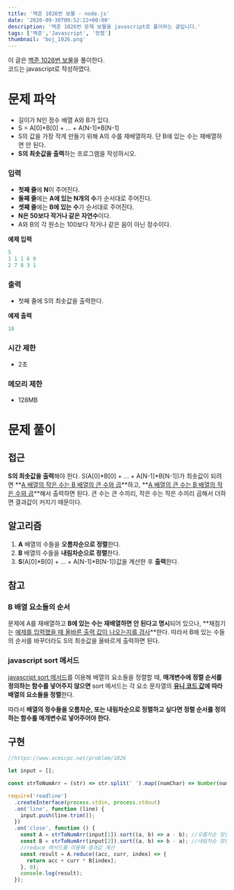 ```yaml
---
title: '백준 1026번 보물 - node.js'
date: '2020-09-30T09:52:22+00:00'
description: '백준 1026번 문제 보물을 javascript로 풀이하는 글입니다.'
tags: ['백준','Javascript', '정렬']
thumbnail: 'boj_1026.png'
---
```


이 글은 [백준 1026번 보물](https://www.acmicpc.net/problem/1026)을 풀이한다.  
코드는 javascript로 작성하였다.

# 문제 파악

- 길이가 N인 정수 배열 A와 B가 있다.
- S = A[0]\*B[0] + ... + A[N-1]\*B[N-1]
- S의 값을 가장 작게 만들기 위해 A의 수를 재배열하자. 단 B에 있는 수는 재배열하면 안 된다.
- **S의 최솟값을 출력**하는 프로그램을 작성하시오.

### 입력

- **첫째 줄**에 **N**이 주어진다.
- **둘째 줄**에는 **A에 있는 N개의 수**가 순서대로 주어진다.
- **셋째 줄**에는 **B에 있는 수**가 순서대로 주어진다.
- **N은 50보다 작거나 같은 자연수**이다.
- A와 B의 각 원소는 100보다 작거나 같은 음이 아닌 정수이다.

**예제 입력**

```powershell
5
1 1 1 6 0
2 7 8 3 1
```

### 출력

- 첫째 줄에 S의 최솟값을 출력한다.

**예제 출력**

```powershell
18
```

### 시간 제한

- 2초

### 메모리 제한

- 128MB

# 문제 풀이

## 접근

**S의 최솟값을 출력**해야 한다. S(A[0]\*B[0] + ... + A[N-1]\*B[N-1])가 최솟값이 되려면 **<u>A 배열의 작은 수는 B 배열의 큰 수와 곱</u>**하고, **<u>A 배열의 큰 수는 B 배열의 작은 수와 곱</u>**해서 출력하면 된다. 큰 수는 큰 수끼리, 작은 수는 작은 수끼리 곱해서 더하면 결과값이 커지기 때문이다.

## 알고리즘

1. **A** 배열의 수들을 **오름차순으로 정렬**한다.
2. **B** 배열의 수들을 **내림차순으로 정렬**한다.
3. **S**(A[0]\*B[0] + ... + A[N-1]\*B[N-1])값을 계산한 후 **출력**한다.

## 참고

### B 배열 요소들의 순서

문제에 A를 재배열하고 **B에 있는 수는 재배열하면 안 된다고 명시**되어 있으나, **채점기는 <u>예제를 입력했을 때 올바른 출력 값이 나오는지를 검사</u>**한다. 따라서 B에 있는 수들의 순서를 바꾸더라도 S의 최솟값을 올바르게 출력하면 된다.

### javascript sort 메서드

[javascript sort 메서드](https://developer.mozilla.org/ko/docs/Web/JavaScript/Reference/Global_Objects/Array/sort)를 이용해 배열의 요소들을 정렬할 때, **매개변수에 정렬 순서를 정의하는 함수를 넣어주지 않으면** sort 메서드는 각 요소 문자열의 **<u>유니 코드 값</u>에 따라 배열의 요소들을 정렬**한다.

따라서 **배열의 정수들을 오름차순, 또는 내림차순으로 정렬하고 싶다면 정렬 순서를 정의하는 함수를 매개변수로 넣어주어야 한다.**

## 구현

```jsx
//https://www.acmicpc.net/problem/1026

let input = [];

const strToNumArr = (str) => str.split(' ').map((numChar) => Number(numChar));

require('readline')
  .createInterface(process.stdin, process.stdout)
  .on('line', function (line) {
    input.push(line.trim());
  })
  .on('close', function () {
    const A = strToNumArr(input[1]).sort((a, b) => a - b); //오름차순 정렬
    const B = strToNumArr(input[2]).sort((a, b) => b - a); //내림차순 정렬
    //reduce 메서드를 이용해 결과값 계산
    const result = A.reduce((acc, curr, index) => {
      return acc + curr * B[index];
    }, 0);
    console.log(result);
  });
```
